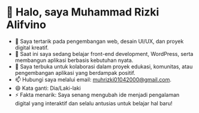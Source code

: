 # 👋 Halo, saya Muhammad Rizki Alifvino

- 👀 Saya tertarik pada pengembangan web, desain UI/UX, dan proyek digital kreatif.
- 🌱 Saat ini saya sedang belajar front-end development, WordPress, serta membangun aplikasi berbasis kebutuhan nyata.
- 💞️ Saya terbuka untuk kolaborasi dalam proyek edukasi, komunitas, atau pengembangan aplikasi yang berdampak positif.
- 📫 Hubungi saya melalui email: muhrizki01042000@gmail.com.
- 😄 Kata ganti: Dia/Laki-laki
- ⚡ Fakta menarik: Saya senang mengubah ide menjadi pengalaman digital yang interaktif dan selalu antusias untuk belajar hal baru!
